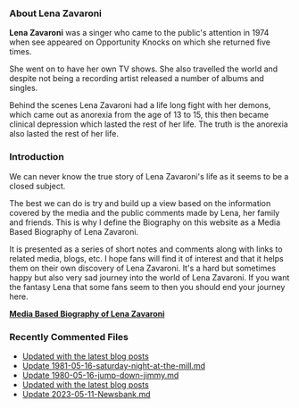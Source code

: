 ### About Lena Zavaroni

<p><strong>Lena Zavaroni</strong> was a singer who came to the public's attention in 1974 when see appeared on Opportunity Knocks on which she returned five times.</p>

<p>She went on to have her own TV shows. She also travelled the world and despite not being a recording artist released a number of albums and singles.</p>

<p>Behind the scenes Lena Zavaroni had a life long fight with her demons, which came out as anorexia from the age of 13 to 15, this then became clinical depression which lasted the rest of her life. The truth is the anorexia also lasted the rest of her life.</p>

### Introduction

<p>We can never know the true story of Lena Zavaroni's life as it seems to be a closed subject.</p>

<p>The best we can do is try and build up a view based on the information covered by the media and the public comments made by Lena, her family and friends. This is why I define the Biography on this website as a Media Based Biography of Lena Zavaroni.</p>

<p>It is presented as a series of short notes and comments along with links to related media, blogs, etc. I hope fans will find it of interest and that it helps them on their own discovery of Lena Zavaroni. It's a hard but sometimes happy but also very sad journey into the world of Lena Zavaroni. If you want the fantasy Lena that some fans seem to then you should end your journey here.</p>

<a href="https://fanzoflenazavaroni.github.io/biography/lena-zavaroni/"><strong>Media Based Biography of Lena Zavaroni</strong></a>

### Recently Commented Files

<!-- BLOG-POST-LIST:START -->
- [Updated with the latest blog posts](https://github.com/FanzOfLenaZavaroni/fanzoflenazavaroni.github.io/commit/87434a41a76e76ee4d122b0276976fde72960662)
- [Update 1981-05-16-saturday-night-at-the-mill.md](https://github.com/FanzOfLenaZavaroni/fanzoflenazavaroni.github.io/commit/30e3ed221d0e6e13a03b711b1577e3044b811124)
- [Update 1980-05-16-jump-down-jimmy.md](https://github.com/FanzOfLenaZavaroni/fanzoflenazavaroni.github.io/commit/151cbf98ac1c48e1245002531dd6112b287be417)
- [Updated with the latest blog posts](https://github.com/FanzOfLenaZavaroni/fanzoflenazavaroni.github.io/commit/e60b5110a0c5036b02821be9bdb55d038f0af92f)
- [Update 2023-05-11-Newsbank.md](https://github.com/FanzOfLenaZavaroni/fanzoflenazavaroni.github.io/commit/4c594d0fbb8506e04981a0e7f2de52d4dc37cf33)
<!-- BLOG-POST-LIST:END -->
